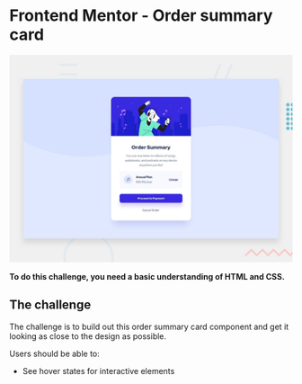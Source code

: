 # Frontend Mentor - Order summary card

![Design preview for the Order summary card coding challenge](./design/desktop-preview.jpg)

**To do this challenge, you need a basic understanding of HTML and CSS.**

## The challenge

The challenge is to build out this order summary card component and get it looking as close to the design as possible.

Users should be able to:

- See hover states for interactive elements